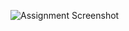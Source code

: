 ![Assignment Screenshot](https://github.com/jayeshpaluru/CS1337VanLe/blob/main/Assignment%201/Screenshot%202023-04-11%20at%2011.49.28%20PM.png)
